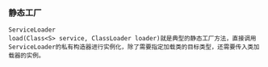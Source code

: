 ### 静态工厂
    ServiceLoader
    load(Class<S> service, ClassLoader loader)就是典型的静态工厂方法，直接调用ServiceLoader的私有构造器进行实例化，除了需要指定加载类的目标类型，还需要传入类加载器的实例。